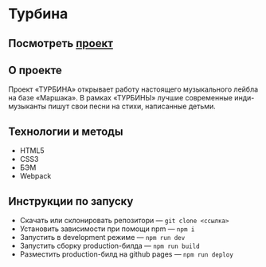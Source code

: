 ﻿# Турбина

## Посмотреть [проект][1]

## О проекте
Проект «ТУРБИНА» открывает работу настоящего музыкального лейбла на базе «Маршака». В рамках «ТУРБИНЫ» лучшие современные инди-музыканты пишут свои песни на стихи, написанные детьми.

## Технологии и методы
- HTML5
- CSS3
- БЭМ
- Webpack

## Инструкции по запуску
- Скачать или склонировать репозитори — `git clone <ссылка>`
- Установить зависимости при помощи npm — `npm i`
- Запустить в development режиме — `npm run dev`
- Запустить сборку production-билда — `npm run build`
- Разместить production-билд на github pages — `npm run deploy`

[1]: http://perken.ru/turbina/
